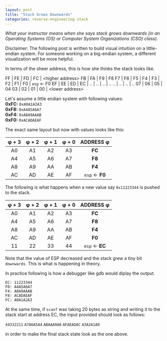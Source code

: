```yaml
---
layout: post
title: "Stack Grows Downwards"
categories: reverse-engineering stack
---
```


*What your instructor means when she says stack grows downwards 
(in an Operating Systems (OS) or Computer System Organizations (CSO) class).*

Disclaimer: The following post is written to build visual intuition 
on a little-endian system. For someone working on a big-endian system,
a different visualization will be more helpful.

In terms of the sheer address, this is how she thinks the stack looks like.

FF  |  FE  |  FD  | FC | \<higher address>
FB  |  FA  |  F9  | F8
F7  |  F6  |  F5  | F4 | 
F3  |  F2  |  F1  | F0 | `esp` ← F0
EF  |  EE  |  ED  | EC |
..  |  ..  |  ..  | ..
..  |  ..  |  ..  | ..
07  |  06  |  05  | 04
03  |  02  |  01  | 00 | \<lower address>

Let's assume a little endian system with following values:  
**0xFC:** `0xA0A1A2A3`  
**0xF8:** `0xA4A5A6A7`  
**0xF4:** `0xA8A9AAAB`  
**0xF0:** `0xACADAEAF`  

The exact same layout but now with values looks like this:

 φ + 3 | φ + 2  |  φ + 1 |  φ + 0 | ADDRESS φ
|:----:|:------:|:------:|:------:|:-------:
  A0   |   A1   |   A2   |   A3   | **FC**
  A4   |   A5   |   A6   |   A7   | **F8**
  A8   |   A9   |   AA   |   AB   | **F4**
  AC   |   AD   |   AE   |   AF   | `esp` ← **F0**

The following is what happens when a new value say `0x11223344`
is pushed to the stack.

 φ + 3 | φ + 2  |  φ + 1 |  φ + 0 | ADDRESS φ
|:----:|:------:|:------:|:------:|:-------:
  A0   |   A1   |   A2   |   A3   | **FC**
  A4   |   A5   |   A6   |   A7   | **F8**
  A8   |   A9   |   AA   |   AB   | **F4**
  AC   |   AD   |   AE   |   AF   | **F0**
  11   |   22   |   33   |   44   | `esp` ← **EC**

Note that the value of ESP decreased and
the stack grew a tiny bit `downwards`. This is what is happening in theory.

In practice following is how a debugger like gdb would diplay the output.

```
EC: 11223344 
F0: A4A5A6A7
F4: A8A9AAAB
F8: ACADAEAF
FC: A0A1A2A3
```

At the same time, if `scanf` was taking 20 bytes as string and writing it to
the stack start at address EC, the input provided should look as follows:

`44332211` `A7A6A5A4` `ABAAA9A8` `AFAEADAC` `A3A2A1A0`

in order to make the final stack state look as the one above.

